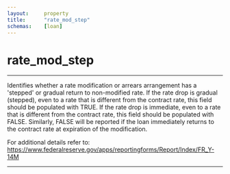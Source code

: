 ```yaml
---
layout:     property
title:      "rate_mod_step"
schemas:    [loan]
---
```


# rate_mod_step

---

Identifies whether a rate modification or arrears arrangement has a 'stepped' or gradual return to non-modified rate. If the rate drop is gradual (stepped), even to a rate that is different from the contract rate, this field should be populated with TRUE. If the rate drop is immediate, even to a rate that is different from the contract rate, this field should be populated with FALSE. Similarly, FALSE will be reported if the loan immediately returns to the contract rate at expiration of the modification.

For additional details refer to: https://www.federalreserve.gov/apps/reportingforms/Report/Index/FR_Y-14M

--- 